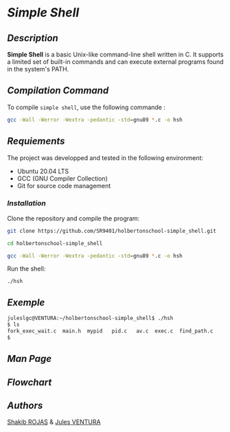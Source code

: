 # ***Simple Shell***



## *Description*

**Simple Shell** is a basic Unix-like command-line shell written in C. It supports a limited set of built-in commands and can execute external programs found in the system's PATH.

## *Compilation Command*

To compile `simple shell`, use the following commande :

```sh
gcc -Wall -Werror -Wextra -pedantic -std=gnu89 *.c -o hsh
```
## *Requiements*

The project was developped and tested in the following environment: 
- Ubuntu 20.04 LTS
- GCC (GNU Compiler Collection)
- Git for source code management

### *Installation*

Clone the repository and compile the program:
```sh
git clone https://github.com/SR9401/holbertonschool-simple_shell.git
```
```sh
cd holbertonschool-simple_shell
```
```sh
gcc -Wall -Werror -Wextra -pedantic -std=gnu89 *.c -o hsh
```

Run the shell:
```
./hsh
```
## *Exemple*
```sh
juleslgc@VENTURA:~/holbertonschool-simple_shell$ ./hsh
$ ls
fork_exec_wait.c  main.h  mypid   pid.c   av.c  exec.c  find_path.c
$ 
```

## *Man Page*

## *Flowchart*

## *Authors*

[Shakib ROJAS]() 
&
[Jules VENTURA]()